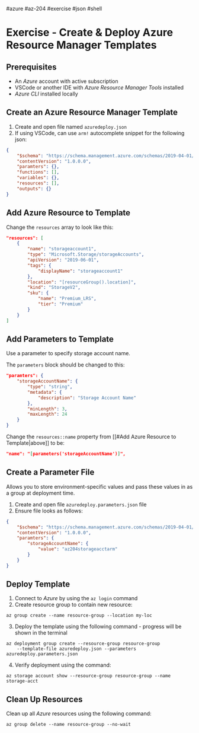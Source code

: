 #azure #az-204 #exercise #json #shell 

# Exercise - Create & Deploy Azure Resource Manager Templates
## Prerequisites
- An *Azure* account with active subscription
- VSCode or another IDE with *Azure Resource Manager Tools* installed
- *Azure CLI* installed locally

## Create an Azure Resource Manager Template
1. Create and open file named `azuredeploy.json`
2. If using VSCode, can use `arm!` autocomplete snippet for the following json:
```json
{
	"$schema": "https://schema.management.azure.com/schemas/2019-04-01/deploymentTemplate.json#",
	"contentVersion": "1.0.0.0",
	"paramters": {},
	"functions": [],
	"variables": {},
	"resources": [],
	"outputs": {}
}
```

## Add Azure Resource to Template
Change the `resources` array to look like this:
```json
"resources": [
	{
		"name": "storageaccount1",
		"type": "Microsoft.Storage/storageAccounts",
		"apiVersion": "2019-06-01",
		"tags": {
			"displayName": "storageaccount1"
		},
		"location": "[resourceGroup().location]",
		"kind": "StorageV2",
		"sku": {
			"name": "Premium_LRS",
			"tier": "Premium"
		}
	}
]
```

## Add Parameters to Template
Use a parameter to specify storage account name.

The `parameters` block should be changed to this:
```json
"paramters": {
	"storageAccountName": {
		"type": "string",
		"metadata": {
			"description": "Storage Account Name"
		},
		"minLength": 3,
		"maxLength": 24
	}
}
```

Change the `resources::name` property from [[#Add Azure Resource to Template|above]] to be:
```json
"name": "[parameters('storageAccountName')]",
```

## Create a Parameter File
Allows you to store environment-specific values and pass these values in as a group at deployment time.
1. Create and open file `azuredeploy.parameters.json` file
2. Ensure file looks as follows:
```json
{
	"$schema": "https://schema.management.azure.com/schemas/2019-04-01/deploymentParameters.json#",
	"contentVersion": "1.0.0.0",
	"paramters": {
		"storageAccountName": {
			"value": "az204storageacctarm"
		}
	}
}
```

## Deploy Template
1. Connect to *Azure* by using the `az login` command
2. Create resource group to contain new resource:
```shell
az group create --name resource-group --location my-loc
```
3. Deploy the template using the following command - progress will be shown in the terminal
```shell
az deployment group create --resource-group resource-group
	--template-file azuredeploy.json --parameters azuredeploy.parameters.json
```
4. Verify deployment using the command:
```shell
az storage account show --resource-group resource-group --name storage-acct
```

## Clean Up Resources
Clean up all *Azure* resources using the following command:
```shell
az group delete --name resource-group --no-wait
```